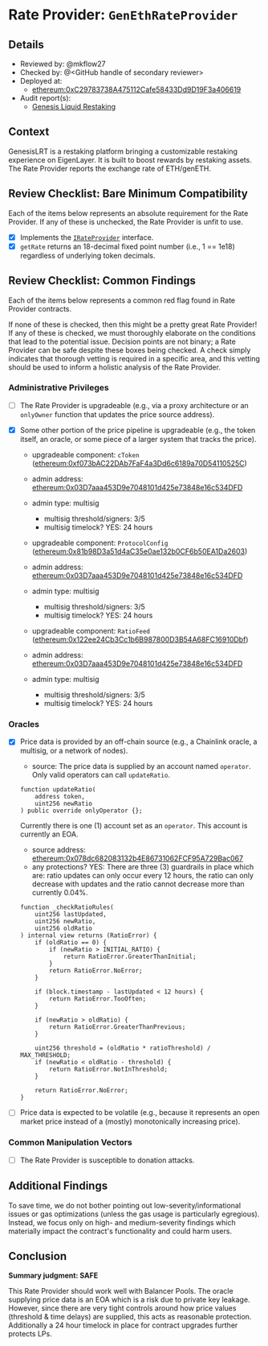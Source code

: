 # Rate Provider: `GenEthRateProvider`

## Details
- Reviewed by: @mkflow27
- Checked by: @\<GitHub handle of secondary reviewer\>
- Deployed at:
    - [ethereum:0xC29783738A475112Cafe58433Dd9D19F3a406619](https://etherscan.io/address/0xC29783738A475112Cafe58433Dd9D19F3a406619#readContract)
- Audit report(s):
    - [Genesis Liquid Restaking](https://github.com/genesislrt/contracts/blob/main/projects/liquid-restaking/audits/VAR_GenesisLRT_231221-V1.pdf)

## Context
GenesisLRT is a restaking platform bringing a customizable restaking experience on EigenLayer. 
It is built to boost rewards by restaking assets. The Rate Provider reports the exchange rate of ETH/genETH.

## Review Checklist: Bare Minimum Compatibility
Each of the items below represents an absolute requirement for the Rate Provider. If any of these is unchecked, the Rate Provider is unfit to use.

- [x] Implements the [`IRateProvider`](https://github.com/balancer/balancer-v2-monorepo/blob/bc3b3fee6e13e01d2efe610ed8118fdb74dfc1f2/pkg/interfaces/contracts/pool-utils/IRateProvider.sol) interface.
- [x] `getRate` returns an 18-decimal fixed point number (i.e., 1 == 1e18) regardless of underlying token decimals.

## Review Checklist: Common Findings
Each of the items below represents a common red flag found in Rate Provider contracts.

If none of these is checked, then this might be a pretty great Rate Provider! If any of these is checked, we must thoroughly elaborate on the conditions that lead to the potential issue. Decision points are not binary; a Rate Provider can be safe despite these boxes being checked. A check simply indicates that thorough vetting is required in a specific area, and this vetting should be used to inform a holistic analysis of the Rate Provider.

### Administrative Privileges
- [ ] The Rate Provider is upgradeable (e.g., via a proxy architecture or an `onlyOwner` function that updates the price source address).

- [x] Some other portion of the price pipeline is upgradeable (e.g., the token itself, an oracle, or some piece of a larger system that tracks the price).
    - upgradeable component: `cToken` ([ethereum:0xf073bAC22DAb7FaF4a3Dd6c6189a70D54110525C](https://etherscan.io/address/0xf073bAC22DAb7FaF4a3Dd6c6189a70D54110525C))
    - admin address: [ethereum:0x03D7aaa453D9e7048101d425e73848e16c534DFD](https://etherscan.io/address/0x03D7aaa453D9e7048101d425e73848e16c534DFD)
    - admin type: multisig 
        - multisig threshold/signers: 3/5
        - multisig timelock? YES: 24 hours

    - upgradeable component: `ProtocolConfig` ([ethereum:0x81b98D3a51d4aC35e0ae132b0CF6b50EA1Da2603](https://etherscan.io/address/0x81b98D3a51d4aC35e0ae132b0CF6b50EA1Da2603))
    - admin address: [ethereum:0x03D7aaa453D9e7048101d425e73848e16c534DFD](https://etherscan.io/address/0x03D7aaa453D9e7048101d425e73848e16c534DFD)
    - admin type: multisig 
        - multisig threshold/signers: 3/5
        - multisig timelock? YES: 24 hours

    - upgradeable component: `RatioFeed` ([ethereum:0x122ee24Cb3Cc1b6B987800D3B54A68FC16910Dbf](https://etherscan.io/address/0x122ee24Cb3Cc1b6B987800D3B54A68FC16910Dbf#readProxyContract))
    - admin address: [ethereum:0x03D7aaa453D9e7048101d425e73848e16c534DFD](https://etherscan.io/address/0x03D7aaa453D9e7048101d425e73848e16c534DFD)
    - admin type: multisig 
        - multisig threshold/signers: 3/5
        - multisig timelock? YES: 24 hours

### Oracles
- [x] Price data is provided by an off-chain source (e.g., a Chainlink oracle, a multisig, or a network of nodes).
    - source: The price data is supplied by an account named `operator`. Only valid operators can call `updateRatio`.
    ```solidity
    function updateRatio(
        address token,
        uint256 newRatio
    ) public override onlyOperator {};
    ```
    Currently there is one (1) account set as an `operator`. This account is currently an EOA.
    - source address: [ethereum:0x078dc682083132b4E86731062FCF95A729Bac067](https://etherscan.io/address/0x078dc682083132b4E86731062FCF95A729Bac067)
    - any protections? YES: There are three (3) guardrails in place which are: ratio updates can only occur every 12 hours, the ratio can only decrease with updates and the ratio cannot decrease more than currently 0.04%. 
    ```solidity
    function _checkRatioRules(
        uint256 lastUpdated,
        uint256 newRatio,
        uint256 oldRatio
    ) internal view returns (RatioError) {
        if (oldRatio == 0) {
            if (newRatio > INITIAL_RATIO) {
                return RatioError.GreaterThanInitial;
            }
            return RatioError.NoError;
        }

        if (block.timestamp - lastUpdated < 12 hours) {
            return RatioError.TooOften;
        }

        if (newRatio > oldRatio) {
            return RatioError.GreaterThanPrevious;
        }

        uint256 threshold = (oldRatio * ratioThreshold) / MAX_THRESHOLD;
        if (newRatio < oldRatio - threshold) {
            return RatioError.NotInThreshold;
        }

        return RatioError.NoError;
    }
    ```

- [ ] Price data is expected to be volatile (e.g., because it represents an open market price instead of a (mostly) monotonically increasing price).

### Common Manipulation Vectors
- [ ] The Rate Provider is susceptible to donation attacks.

## Additional Findings
To save time, we do not bother pointing out low-severity/informational issues or gas optimizations (unless the gas usage is particularly egregious). Instead, we focus only on high- and medium-severity findings which materially impact the contract's functionality and could harm users.

## Conclusion
**Summary judgment: SAFE**

This Rate Provider should work well with Balancer Pools. The oracle supplying price data is an EOA which is a risk due to private key leakage. However, since there are very tight controls around how price values (threshold & time delays) are supplied, this acts as reasonable protection. Additionally a 24 hour timelock in place for contract upgrades further protects LPs. 
